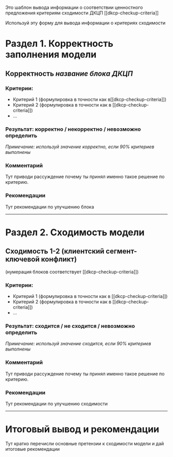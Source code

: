 Это шаблон вывода информации о соответствии ценностного предложения критериям сходимости ДКЦП [[dkcp-checkup-criteria]]

Используй эту форму для вывода информации о критериях сходимости
# Раздел 1. Корректность заполнения модели

## Корректность *название блока ДКЦП*
### Критерии: 
- Критерий 1 (формулировка в точности как в[[dkcp-checkup-criteria]])
- Критерий 2 (формулировка в точности как в [[dkcp-checkup-criteria]])
- ...
### Результат: корректно / некорректно / невозможно определить
*Примечание: используй значение корректно, если 90% критериев выполнены*

### Комментарий
Тут приводи рассуждение почему ты принял именно такое решение по критерию.

### Рекомендации
Тут рекомендации по улучшению блока

---

# Раздел 2. Сходимость модели

## Сходимость 1-2 (клиентский сегмент-ключевой конфликт)
(нумерация блоков соответствует [[dkcp-checkup-criteria]])
### Критерии: 
- Критерий 1 (формулировка в точности как в [[dkcp-checkup-criteria]])
- Критерий 2 (формулировка в точности как в [[dkcp-checkup-criteria]])
- ...
### Результат: сходится / не сходится / невозможно определить
*Примечание: используй значение сходится, если 90% критериев выполнены*

### Комментарий
Тут приводи рассуждение почему ты принял именно такое решение по критерию.

### Рекомендации
Тут рекомендации по улучшению сходимости

---

# Итоговый вывод и рекомендации
Тут кратко перечисли основные претензии к сходимости модели и дай итоговые рекомендации